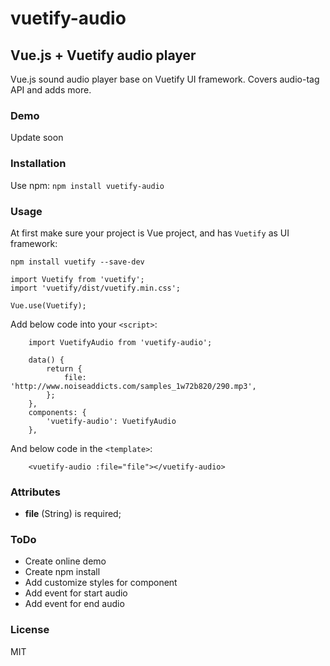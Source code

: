 # vuetify-audio
## Vue.js + Vuetify audio player

Vue.js sound audio player base on Vuetify UI framework. Covers audio-tag API and adds more.

### Demo

Update soon

### Installation

Use npm: ```npm install vuetify-audio```

### Usage
At first make sure your project is Vue project, and has ```Vuetify``` as UI framework:
```
npm install vuetify --save-dev

import Vuetify from 'vuetify';
import 'vuetify/dist/vuetify.min.css';

Vue.use(Vuetify);
```

Add below code into your ```<script>```:
```
    import VuetifyAudio from 'vuetify-audio';

    data() {
        return {
            file: 'http://www.noiseaddicts.com/samples_1w72b820/290.mp3',
        };
    },
    components: {
        'vuetify-audio': VuetifyAudio
    },
```

And below code in the ```<template>```:
```
    <vuetify-audio :file="file"></vuetify-audio>
```

### Attributes

 - **file** (String) is required; 
  
### ToDo

 - Create online demo
 - Create npm install
 - Add customize styles for component
 - Add event for start audio
 - Add event for end audio

### License

MIT
